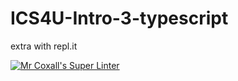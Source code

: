 # ICS4U-Intro-3-typescript
extra with repl.it

[![Mr Coxall's Super Linter](https://github.com/Aidan-Lalonde-Novales/ICS4U-Intro-3-typescript/workflows/Mr%20Coxall's%20Super%20Linter/badge.svg)](https://github.com/Aidan-Lalonde-Novales/ICS4U-Intro-3-typescript/actions/)
